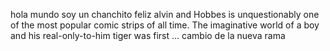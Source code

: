 hola mundo soy un chanchito feliz 
alvin and Hobbes is unquestionably one of the most popular comic strips of all time. The
imaginative world of a boy and his real-only-to-him tiger was first ... 
cambio de la nueva rama 